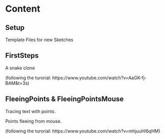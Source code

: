 <h1>Content</h1>

<h2>Setup</h2>
<p>Template Files for new Sketches</p>

<h2>FirstSteps</h2>
<p>A snake clone</p>
<p>(following the turorial: https://www.youtube.com/watch?v=AaGK-fj-BAM&t=3s)</p>

<h2>FleeingPoints & FleeingPointsMouse</h2>
<p>Tracing text with points.</p>
<p>Points fleeing from mouse.</p>
<p>(following the turorial: https://www.youtube.com/watch?v=mhjuuHl6qHM)</p>



